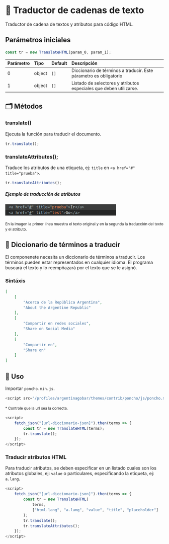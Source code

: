 # 📎 Traductor de cadenas de texto

Traductor de cadena de textos y atributos para código HTML. 

## Parámetros iniciales


```javascript
const tr = new TranslateHTML(param_0, param_1);
```


| Parámetro | Tipo | Default | Descripción |
|:---|:---|:---|:---| 
| 0 | object | `[]` | Diccionario de términos a traducir. Este párametro es obligatorio |
| 1 | object | `[]` | Listado de selectores y atributos especiales que deben utilizarse. |

## 🗂 Métodos

### translate()

Ejecuta la función para traducir el documento.

```javascript
tr.translate();
```

### translateAttributes();

Traduce los atributos de una etiqueta, ej: `title` en `<a href="#" title="prueba">`.

```javascript
tr.translateAttributes();
```
##### Ejemplo de traducción de atributos

![./img/example-1.png](./img/example-1.png)

<small>En la imagen la primer línea muestra el texto original y en la segunda la traducción del texto y el atributo.</small>

## 📙 Diccionario de términos a traducir

El componenete necesita un diccionario de términos a traducir. Los términos pueden estar representados en cualquier idioma. El programa buscará el texto y lo reempñazará por el texto que se le asignó. 

### Sintáxis

```json
[
    [
        "Acerca de la República Argentina",
        "About the Argentine Republic"
    ],
    [
        "Compartir en redes sociales",
        "Share on Social Media"
    ],
    [
        "Compartir en",
        "Share on"
    ]
]
```

## 🚀 Uso

Importar `poncho.min.js`.

```javascript
<script src="/profiles/argentinagobar/themes/contrib/poncho/js/poncho.min.js"></script>
```
<small>* Controle que la url sea la correcta.</small>


```js
<script>
    fetch_json("[url-diccionario-json]").then(terms => {
        const tr = new TranslateHTML(terms);
        tr.translate();
    });
</script>
```

### Traducir atributos HTML

Para traducir atributos, se deben especificar en un listado cuales son los atributos globales, ej: `value` o particulares, especificando la etiqueta, ej: `a.lang`.

```js
<script>
    fetch_json("[url-diccionario-json]").then(terms => {
        const tr = new TranslateHTML(
            terms, 
            ["html.lang", "a.lang", "value", "title", "placeholder"]
        );
        tr.translate();
        tr.translateAttributes();
    });
</script>
```

